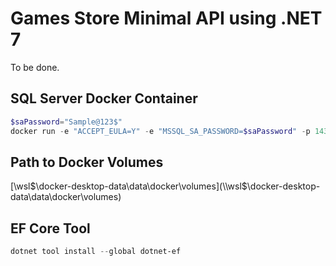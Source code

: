 # Games Store Minimal API using .NET 7

To be done.

## SQL Server Docker Container

```powershell
$saPassword="Sample@123$"
docker run -e "ACCEPT_EULA=Y" -e "MSSQL_SA_PASSWORD=$saPassword" -p 1433:1433 -v gamesstoresqlvolume:/var/opt/mssql -d --rm --name gamesstoresqlserver mcr.microsoft.com/mssql/server:2022-latest
```

## Path to Docker Volumes

[\\wsl$\docker-desktop-data\data\docker\volumes](\\wsl$\docker-desktop-data\data\docker\volumes)

## EF Core Tool

```powershell
dotnet tool install --global dotnet-ef
```
